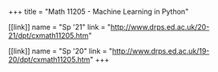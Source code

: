 +++
title = "Math 11205 - Machine Learning in Python"

[[link]]
name = "Sp '21"
link = "http://www.drps.ed.ac.uk/20-21/dpt/cxmath11205.htm"

[[link]]
name = "Sp '20"
link = "http://www.drps.ed.ac.uk/19-20/dpt/cxmath11205.htm"
+++
